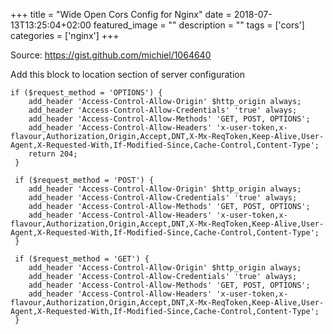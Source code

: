 +++
title =  "Wide Open Cors Config for Nginx"
date = 2018-07-13T13:25:04+02:00
featured_image = ""
description = ""
tags = ['cors']
categories = ['nginx']
+++

<!--more-->

Source: https://gist.github.com/michiel/1064640

Add this block to location section of server configuration

    if ($request_method = 'OPTIONS') {
        add_header 'Access-Control-Allow-Origin' $http_origin always;
        add_header 'Access-Control-Allow-Credentials' 'true' always;
        add_header 'Access-Control-Allow-Methods' 'GET, POST, OPTIONS';
        add_header 'Access-Control-Allow-Headers' 'x-user-token,x-flavour,Authorization,Origin,Accept,DNT,X-Mx-ReqToken,Keep-Alive,User-Agent,X-Requested-With,If-Modified-Since,Cache-Control,Content-Type';
        return 204;
     }

     if ($request_method = 'POST') {
        add_header 'Access-Control-Allow-Origin' $http_origin always;
        add_header 'Access-Control-Allow-Credentials' 'true' always;
        add_header 'Access-Control-Allow-Methods' 'GET, POST, OPTIONS';
        add_header 'Access-Control-Allow-Headers' 'x-user-token,x-flavour,Authorization,Origin,Accept,DNT,X-Mx-ReqToken,Keep-Alive,User-Agent,X-Requested-With,If-Modified-Since,Cache-Control,Content-Type';
     }

     if ($request_method = 'GET') {
        add_header 'Access-Control-Allow-Origin' $http_origin always;
        add_header 'Access-Control-Allow-Credentials' 'true' always;
        add_header 'Access-Control-Allow-Methods' 'GET, POST, OPTIONS';
        add_header 'Access-Control-Allow-Headers' 'x-user-token,x-flavour,Authorization,Origin,Accept,DNT,X-Mx-ReqToken,Keep-Alive,User-Agent,X-Requested-With,If-Modified-Since,Cache-Control,Content-Type';
     }

